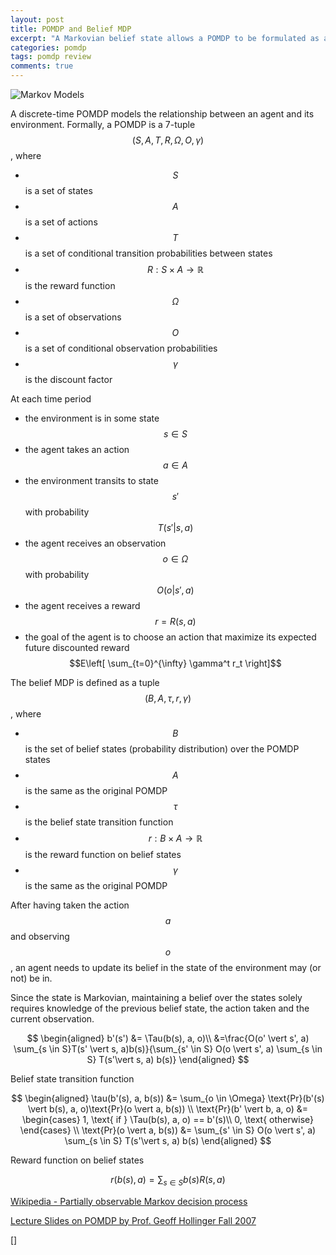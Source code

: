 ```yaml
---
layout: post
title: POMDP and Belief MDP
excerpt: "A Markovian belief state allows a POMDP to be formulated as a MDP where every belief is a state."
categories: pomdp
tags: pomdp review
comments: true
---
```


![Markov Models](http://intonomos.com/blog/assets/markov_models_table.png)

A discrete-time POMDP models the relationship between an agent and its environment. Formally, a POMDP is a 7-tuple $$(S, A, T, R, \Omega, O, \gamma)$$, where
- $$S$$ is a set of states
- $$A$$ is a set of actions
- $$T$$ is a set of conditional transition probabilities between states
- $$R: S \times A \rightarrow \mathbb{R}$$ is the reward function
- $$\Omega$$ is a set of observations
- $$O$$ is a set of conditional observation probabilities
- $$\gamma$$ is the discount factor

At each time period
- the environment is in some state $$s \in S$$
- the agent takes an action $$a \in A$$
- the environment transits to state $$s'$$ with probability $$T(s'\vert s, a)$$
- the agent receives an observation $$o \in \Omega$$ with probability $$O(o \vert s', a)$$
- the agent receives a reward $$r = R(s, a)$$
- the goal of the agent is to choose an action that maximize its expected future discounted reward $$E\left[ \sum_{t=0}^{\infty} \gamma^t r_t \right]$$

The belief MDP is defined as a tuple $$(B, A, \tau, r, \gamma)$$, where
- $$B$$ is the set of belief states (probability distribution) over the POMDP states
- $$A$$ is the same as the original POMDP
- $$\tau$$ is the belief state transition function
- $$r: B \times A \rightarrow \mathbb{R}$$ is the reward function on belief states
- $$\gamma$$ is the same as the original POMDP

After having taken the action $$a$$ and observing $$o$$, an agent needs to update its belief in the state of the environment may (or not) be in.

Since the state is Markovian, maintaining a belief over the states solely requires knowledge of the previous belief state, the action taken and the current observation.

$$
\begin{aligned}
b'(s') &= \Tau(b(s), a, o)\\
   &=\frac{O(o' \vert s', a) \sum_{s \in S}T(s' \vert s, a)b(s)}{\sum_{s' \in S} O(o \vert s', a) \sum_{s \in S} T(s'\vert s, a) b(s)}
\end{aligned}
$$

Belief state transition function

$$
\begin{aligned}
\tau(b'(s), a, b(s)) &= \sum_{o \in \Omega} \text{Pr}(b'(s) \vert b(s), a, o)\text{Pr}(o \vert a, b(s)) \\
\text{Pr}(b' \vert b, a, o) &=
\begin{cases}
1, \text{ if } \Tau(b(s), a, o) == b'(s)\\ 
0, \text{ otherwise}
\end{cases} \\
\text{Pr}(o \vert a, b(s)) &= \sum_{s' \in S} O(o \vert s', a) \sum_{s \in S} T(s'\vert s, a) b(s)
\end{aligned}
$$

Reward function on belief states

$$
r(b(s), a) = \sum_{s \in S} b(s) R(s, a)
$$

[Wikipedia - Partially observable Markov decision process](https://en.wikipedia.org/wiki/Partially_observable_Markov_decision_process)

[Lecture Slides on POMDP by Prof. Geoff Hollinger Fall 2007](http://www.cs.cmu.edu/~ggordon/780-fall07/lectures/POMDP_lecture.pdf)

[]
